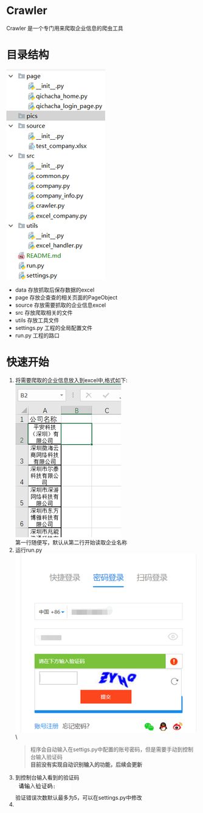 # Crawler

Crawler 是一个专门用来爬取企业信息的爬虫工具

# 目录结构

![工程目录](pics/catalog.png)

- data 存放抓取后保存数据的excel
- page 存放企查查的相关页面的PageObject
- source 存放需要抓取的企业信息excel
- src 存放爬取相关的文件
- utils 存放工具文件
- settings.py 工程的全局配置文件
- run.py 工程的路口


# 快速开始

1. 将需要爬取的企业信息放入到excel中,格式如下: \
     ![测试excel](pics/test_company.png) \
     第一行随便写，默认从第二行开始读取企业名称
2. 运行run.py \
     ![验证码输入](pics/login.png) \
     > 程序会自动输入在settigs.py中配置的账号密码，但是需要手动到控制台输入验证码 \
     > __目前没有实现自动识别输入的功能，后续会更新__
3. 到控制台输入看到的验证码 \
     ![验证码输入](pics/verification_code.png) \
     验证错误次数默认最多为5，可以在settings.py中修改
4.


